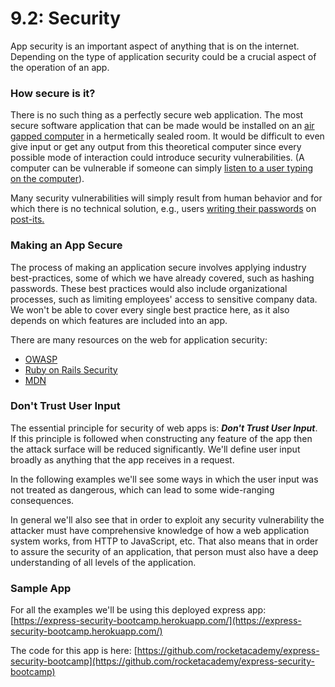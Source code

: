 # 9.2: Security

App security is an important aspect of anything that is on the internet. Depending on the type of application security could be a crucial aspect of the operation of an app.

### How secure is it?

There is no such thing as a perfectly secure web application. The most secure software application that can be made would be installed on an [air gapped computer](https://en.wikipedia.org/wiki/Air_gap_%28networking%29) in a hermetically sealed room. It would be difficult to even give input or get any output from this theoretical computer since every possible mode of interaction could introduce security vulnerabilities. \(A computer can be vulnerable if someone can simply [listen to a user typing on the computer](https://en.wikipedia.org/wiki/Acoustic_cryptanalysis)\).

Many security vulnerabilities will simply result from human behavior and for which there is no technical solution, e.g., users [writing their passwords](https://arstechnica.com/information-technology/2015/04/hacked-french-network-exposed-its-own-passwords-during-tv-interview/) on [post-its.](https://www.vice.com/en/article/qvwmx5/the-agency-that-messed-up-hawaiis-nuclear-alert-keeps-passwords-on-post-its-vgtrn)

### Making an App Secure

The process of making an application secure involves applying industry best-practices, some of which we have already covered, such as hashing passwords. These best practices would also include organizational processes, such as limiting employees' access to sensitive company data. We won't be able to cover every single best practice here, as it also depends on which features are included into an app.

There are many resources on the web for application security:

- [OWASP](https://owasp.org/www-project-top-ten/)
- [Ruby on Rails Security](https://guides.rubyonrails.org/security.html)
- [MDN](https://developer.mozilla.org/en-US/docs/Web/Security)

### Don't Trust User Input

The essential principle for security of web apps is: _**Don't Trust User Input**_. If this principle is followed when constructing any feature of the app then the attack surface will be reduced significantly. We'll define user input broadly as anything that the app receives in a request.

In the following examples we'll see some ways in which the user input was not treated as dangerous, which can lead to some wide-ranging consequences.

In general we'll also see that in order to exploit any security vulnerability the attacker must have comprehensive knowledge of how a web application system works, from HTTP to JavaScript, etc. That also means that in order to assure the security of an application, that person must also have a deep understanding of all levels of the application.

### Sample App

For all the examples we'll be using this deployed express app: [https://express-security-bootcamp.herokuapp.com/](https://express-security-bootcamp.herokuapp.com/)

The code for this app is here: [https://github.com/rocketacademy/express-security-bootcamp](https://github.com/rocketacademy/express-security-bootcamp)
